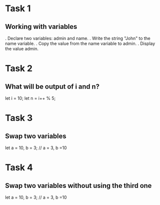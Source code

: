 # Task 1

## Working with variables

. Declare two variables: admin and name.
. Write the string "John" to the name variable.
. Copy the value from the name variable to admin.
. Display the value admin.

# Task 2

## What will be output of i and n?

let i = 10;
let n = i++ % 5;

# Task 3

## Swap two variables

let a = 10,
b = 3;
// a = 3, b =10

# Task 4

## Swap two variables without using the third one

let a = 10,
b = 3;
// a = 3, b =10

